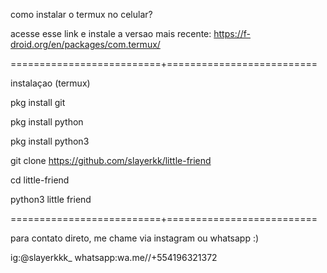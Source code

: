 como instalar o termux no celular?

acesse esse link e instale a versao mais recente: https://f-droid.org/en/packages/com.termux/

==========================+==========================

instalaçao  (termux)

pkg install git

pkg install python

pkg install python3

git clone https://github.com/slayerkk/little-friend

cd little-friend

python3 little friend

==========================+==========================

para contato direto, me chame via instagram ou whatsapp :)

ig:@slayerkkk_
whatsapp:wa.me//+554196321372
